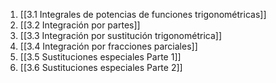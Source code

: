 1) [[3.1 Integrales de potencias de funciones trigonométricas]]
2) [[3.2 Integración por partes]]
3) [[3.3 Integración por sustitución trigonométrica]]
4) [[3.4 Integración por fracciones parciales]]
5) [[3.5 Sustituciones especiales Parte 1]]
6) [[3.6 Sustituciones especiales Parte 2]]
